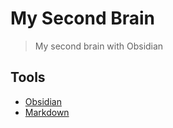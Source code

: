# My Second Brain 

> My second brain with Obsidian

## Tools

- [Obsidian](https://obsidian.md/)
- [Markdown](https://daringfireball.net/projects/markdown/)
